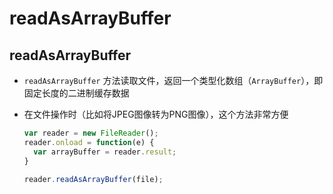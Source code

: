 # readAsArrayBuffer

## readAsArrayBuffer

  - `readAsArrayBuffer` 方法读取文件，返回一个类型化数组（`ArrayBuffer`），即固定长度的二进制缓存数据

  - 在文件操作时（比如将JPEG图像转为PNG图像），这个方法非常方便

    ```js
    var reader = new FileReader();
    reader.onload = function(e) {
      var arrayBuffer = reader.result;
    }

    reader.readAsArrayBuffer(file);
    ```

